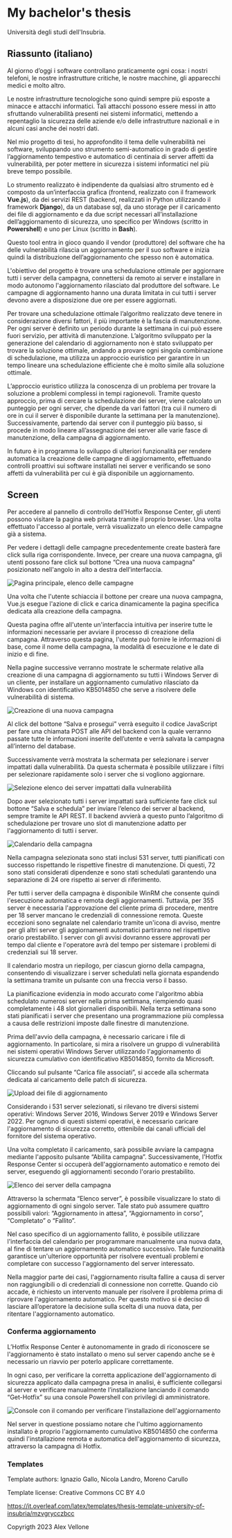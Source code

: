 # My bachelor's thesis
Università degli studi dell'Insubria.

## Riassunto (italiano)
Al giorno d’oggi i software controllano praticamente ogni cosa: i nostri telefoni, le nostre
infrastrutture critiche, le nostre macchine, gli apparecchi medici e molto altro.

Le nostre infrastrutture tecnologiche sono quindi sempre più esposte a minacce e attacchi
informatici. Tali attacchi possono essere messi in atto sfruttando vulnerabilità presenti nei
sistemi informatici, mettendo a repentaglio la sicurezza delle aziende e/o delle infrastrutture
nazionali e in alcuni casi anche dei nostri dati.


Nel mio progetto di tesi, ho approfondito il tema delle vulnerabilità nei software, sviluppando
uno strumento semi-automatico in grado di gestire l’aggiornamento tempestivo e automatico
di centinaia di server affetti da vulnerabilità, per poter mettere in sicurezza i sistemi
informatici nel più breve tempo possibile.


Lo strumento realizzato è indipendente da qualsiasi altro strumento ed è composto da
un’interfaccia grafica (frontend, realizzato con il framework **Vue.js**), da dei servizi REST
(backend, realizzati in Python utilizzando il framework **Django**), da un database sql, da uno
storage per il caricamento dei file di aggiornamento e da due script necessari
all’installazione dell’aggiornamento di sicurezza, uno specifico per Windows (scritto in
**Powershell**) e uno per Linux (scritto in **Bash**).


Questo tool entra in gioco quando il vendor (produttore) del software che ha delle
vulnerabilità rilascia un aggiornamento per il suo software e inizia quindi la distribuzione
dell’aggiornamento che spesso non è automatica.

L'obiettivo del progetto è trovare una schedulazione ottimale per aggiornare tutti i server
della campagna, connettersi da remoto ai server e installare in modo autonomo
l'aggiornamento rilasciato dal produttore del software.
Le campagne di aggiornamento hanno una durata limitata in cui tutti i server devono avere a
disposizione due ore per essere aggiornati.

Per trovare una schedulazione ottimale l’algoritmo realizzato deve tenere in considerazione
diversi fattori, il più importante è la fascia di manutenzione. Per ogni server è definito un
periodo durante la settimana in cui può essere fuori servizio, per attività di manutenzione.
L’algoritmo sviluppato per la generazione del calendario di aggiornamento non è stato
sviluppato per trovare la soluzione ottimale, andando a provare ogni singola combinazione di
schedulazione, ma utilizza un approccio euristico per garantire in un tempo lineare una
schedulazione efficiente che è molto simile alla soluzione ottimale.


L’approccio euristico utilizza la conoscenza di un problema per trovare la soluzione a
problemi complessi in tempi ragionevoli. Tramite questo approccio, prima di cercare la
schedulazione dei server, viene calcolato un punteggio per ogni server, che dipende da vari
fattori (tra cui il numero di ore in cui il server è disponibile durante la settimana per la
manutenzione). Successivamente, partendo dai server con il punteggio più basso, si
procede in modo lineare all’assegnazione dei server alle varie fasce di manutenzione, della
campagna di aggiornamento.


In futuro è in programma lo sviluppo di ulteriori funzionalità per rendere automatica la
creazione delle campagne di aggiornamento, effettuando controlli proattivi sui software
installati nei server e verificando se sono affetti da vulnerabilità per cui è già disponibile un
aggiornamento.

## Screen

Per accedere al pannello di controllo dell’Hotfix Response Center, gli utenti 
possono visitare la pagina web privata tramite il proprio browser. 
Una volta effettuato l'accesso al portale, verrà visualizzato un elenco delle 
campagne già a sistema.

Per vedere i dettagli delle campagne precedentemente create basterà fare click 
sulla riga corrispondente. Invece, per creare una nuova campagna, gli utenti 
possono fare click sul bottone “Crea una nuova campagna” posizionato nell'angolo 
in alto a destra dell’interfaccia.

![Pagina principale, elenco delle campagne](imgs/ui/1_list_campaign.png)

Una volta che l'utente schiaccia il bottone per creare una nuova campagna, Vue.js 
esegue l'azione di click e carica dinamicamente la pagina specifica dedicata alla 
creazione della campagna. 

Questa pagina offre all'utente un'interfaccia intuitiva per inserire tutte 
le informazioni necessarie per avviare il processo di creazione 
della campagna. Attraverso questa pagina, l'utente può fornire le informazioni di base, 
come il nome della campagna, la modalità di esecuzione e le date di inizio e di 
fine.

Nella pagine successive verranno mostrate le schermate relative alla creazione di 
una campagna di aggiornamento su tutti i Windows Server di un cliente, per installare
un aggiornamento cumulativo rilasciato da Windows con identificativo KB5014850 che
serve a risolvere delle vulnerabilità di sistema.

![Creazione di una nuova campagna](imgs/ui/2_new_campagin.png)

Al click del bottone “Salva e prosegui” verrà eseguito il codice JavaScript per 
fare una chiamata POST alle API del backend con la quale verranno passate tutte le 
informazioni inserite dell’utente e verrà salvata la campagna all’interno del 
database.

Successivamente verrà mostrata la schermata per selezionare i server impattati 
dalla vulnerabilità. Da questa schermata è possibile utilizzare i filtri per 
selezionare rapidamente solo i server che si vogliono aggiornare.

![Selezione elenco dei server impattati dalla vulnerabilità](imgs/ui/3_add_server.png)

Dopo aver selezionato tutti i server impattati sarà sufficiente fare click sul 
bottone “Salva e schedula” per inviare l’elenco dei server al backend, sempre 
tramite le API REST. 
Il backend avvierà a questo punto l’algoritmo di schedulazione per trovare uno
slot di manutenzione adatto per l'aggiornamento di tutti i server.

![Calendario della campagna](imgs/ui/4_calendar.png)

Nella campagna selezionata sono stati inclusi 531 server, tutti pianificati con 
successo rispettando le rispettive finestre di manutenzione. Di questi, 72 sono 
stati considerati dipendenze e sono stati schedulati garantendo una separazione 
di 24 ore rispetto ai server di riferimento.

Per tutti i server della campagna è disponibile WinRM che consente quindi 
l'esecuzione automatica e remota degli aggiornamenti. Tuttavia, per 355 server 
è necessaria l'approvazione del cliente prima di procedere, mentre per 18 
server mancano le credenziali di connessione remota. Queste eccezioni sono 
segnalate nel calendario tramite un'icona di avviso, mentre per gli altri server 
gli aggiornamenti automatici partiranno nel rispettivo orario prestabilito.
I server con gli avvisi dovranno essere approvati per tempo dal cliente e 
l'operatore avrà del tempo per sistemare i problemi di credenziali sui 18 server.

Il calendario mostra un riepilogo, per ciascun giorno della campagna, 
consentendo di visualizzare i server schedulati nella giornata espandendo la 
settimana tramite un pulsante con una freccia verso il basso.

La pianificazione evidenzia in modo accurato come l'algoritmo abbia schedulato 
numerosi server nella prima settimana, riempiendo quasi completamente i 48 slot 
giornalieri disponibili. Nella terza settimana sono stati pianificati i server 
che presentano una programmazione più complessa a causa delle restrizioni imposte 
dalle finestre di manutenzione.

Prima dell'avvio della campagna, è necessario caricare i file di aggiornamento. 
In particolare, si mira a risolvere un gruppo di vulnerabilità nei sistemi 
operativi Windows Server utilizzando l'aggiornamento di sicurezza cumulativo 
con identificativo KB5014850, fornito da Microsoft.

Cliccando sul pulsante “Carica file associati”, si accede alla schermata dedicata 
al caricamento delle patch di sicurezza.

![Upload dei file di aggiornamento](imgs/ui/5_upload_files.png)

Considerando i 531 server selezionati, si rilevano tre diversi sistemi operativi: 
Windows Server 2016, Windows Server 2019 e Windows Server 2022. Per ognuno di 
questi sistemi operativi, è necessario caricare l'aggiornamento di sicurezza 
corretto, ottenibile dai canali ufficiali del fornitore del sistema operativo.

Una volta completato il caricamento, sarà possibile avviare la campagna mediante 
l'apposito pulsante “Abilita campagna”. Successivamente, l'Hotfix Response Center 
si occuperà dell'aggiornamento automatico e remoto dei server, eseguendo gli 
aggiornamenti secondo l'orario prestabilito.

![Elenco dei server della campagna](imgs/ui/6_list_servers.png)

Attraverso la schermata “Elenco server”, è possibile visualizzare lo stato di 
aggiornamento di ogni singolo server. Tale stato può assumere quattro possibili 
valori: “Aggiornamento in attesa”, “Aggiornamento in corso”, “Completato” o “Fallito”.

Nel caso specifico di un aggiornamento fallito, è possibile utilizzare 
l'interfaccia del calendario per programmare manualmente una nuova data, al fine 
di tentare un aggiornamento automatico successivo. Tale funzionalità garantisce 
un'ulteriore opportunità per risolvere eventuali problemi e completare con 
successo l'aggiornamento del server interessato.

Nella maggior parte dei casi, l'aggiornamento risulta fallire a causa di server 
non raggiungibili o di credenziali di connessione non corrette. Quando ciò accade, 
è richiesto un intervento manuale per risolvere il problema prima di riprovare 
l'aggiornamento automatico. Per questo motivo si è deciso di lasciare all’operatore 
la decisione sulla scelta di una nuova data, per ritentare l'aggiornamento automatico.


### Conferma aggiornamento
L’Hotfix Response Center è autonomamente in grado di riconoscere se 
l'aggiornamento è stato installato o meno sul server capendo anche se è 
necessario un riavvio per poterlo applicare correttamente.

In ogni caso, per verificare la corretta applicazione dell'aggiornamento di 
sicurezza applicato dalla campagna presa in analisi, è sufficiente collegarsi al 
server e verificare manualmente l’installazione lanciando il comando “Get-Hotfix” 
su una console Powershell con privilegi di amministratore.

![Console con il comando per verificare l'installazione dell'aggiornamento](imgs/ui/7_powershell_get_hotfix.png)

Nel server in questione possiamo notare che l'ultimo aggiornamento installato è
proprio l'aggiornamento cumulativo KB5014850 che conferma quindi l'installazione
remota e automatica dell'aggiornamento di sicurezza, attraverso la campagna di Hotfix.


### Templates
Template authors: Ignazio Gallo, Nicola Landro, Moreno Carullo

Template license: Creative Commons CC BY 4.0

https://it.overleaf.com/latex/templates/thesis-template-university-of-insubria/mzvgrycczbcc



Copyrigth 2023 Alex Vellone
